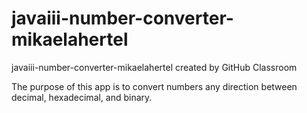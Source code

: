 # javaiii-number-converter-mikaelahertel
javaiii-number-converter-mikaelahertel created by GitHub Classroom

The purpose of this app is to convert numbers any direction between decimal, hexadecimal, and binary. 
